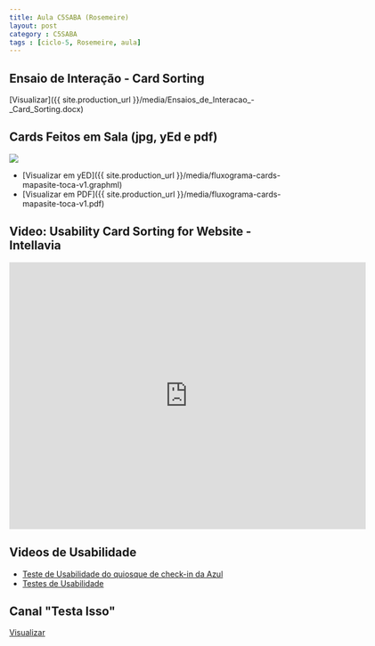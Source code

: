```yaml
---
title: Aula C5SABA (Rosemeire)
layout: post
category : C5SABA
tags : [ciclo-5, Rosemeire, aula]
---
```


## Ensaio de Interação - Card Sorting
[Visualizar]({{ site.production_url }}/media/Ensaios_de_Interacao_-_Card_Sorting.docx) 

## Cards Feitos em Sala (jpg, yEd e pdf)
<p class="text-center"><img src="{{ site.production_url }}/media/20150313191212.jpg" class="img-responsive"></p>

- [Visualizar em yED]({{ site.production_url }}/media/fluxograma-cards-mapasite-toca-v1.graphml)
- [Visualizar em PDF]({{ site.production_url }}/media/fluxograma-cards-mapasite-toca-v1.pdf)

## Video: Usability Card Sorting for Website - Intellavia
<iframe width="640" height="480" src="https://www.youtube.com/embed/TNvdgXCqEvM?rel=0&amp;controls=0" frameborder="0" allowfullscreen></iframe>

## Videos de Usabilidade
- [Teste de Usabilidade do quiosque de check-in da Azul](https://www.youtube.com/watch?v=27uC45svZi8)
- [Testes de Usabilidade](https://www.youtube.com/watch?v=kZvx44m51lo)

## Canal "Testa Isso"
[Visualizar](https://www.youtube.com/channel/UCz3ocM9By6v0Y1yqZfkLJ8Q)
